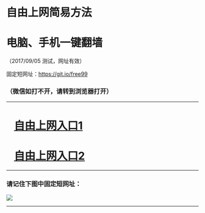 ﻿# 自由上网简易方法

# 电脑、手机一键翻墙

（2017/09/05 测试，网址有效）

固定短网址：https://git.io/free99

### （微信如打不开，请转到浏览器打开）


***





# &nbsp;&nbsp; <a href="http://ft294613177.fwq-tz1001.xyz/fwqtz01.html?t=090500125463 " target="_blank">自由上网入口1</a>
# &nbsp;&nbsp; <a href="http://ft218349626.fwq-tz1002.xyz/fwqtz02.html?t=090500123054 " target="_blank">自由上网入口2</a>
***

### 请记住下图中固定短网址：

<img src="https://s3-us-west-2.amazonaws.com/fwq-1001/yjfq-20170905okok.png" /> 


***

